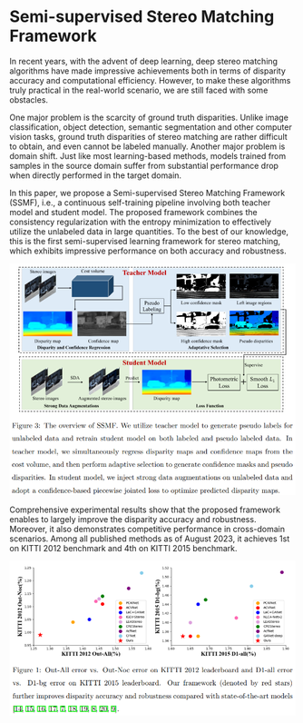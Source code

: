 # Semi-supervised Stereo Matching Framework

In recent years, with the advent of deep learning, deep stereo matching algorithms have made impressive achievements both in terms of disparity accuracy and computational efficiency. However, to make these algorithms truly practical in the real-world scenario, we are still faced with some obstacles. 

One major problem is the scarcity of ground truth disparities. Unlike image classification, object detection, semantic segmentation and other computer vision tasks, ground truth disparities of stereo matching are rather difficult to obtain, and even cannot be labeled manually. Another major problem is domain shift. Just like most learning-based methods, models trained from samples in the source domain suffer from substantial performance drop when directly performed in the target domain. 

In this paper, we propose a Semi-supervised Stereo Matching Framework (SSMF), i.e., a continuous self-training pipeline involving both teacher model and student model. The proposed framework combines the consistency regularization with the entropy minimization to effectively utilize the unlabeled data in large quantities. To the best of our knowledge, this is the first semi-supervised learning framework for stereo matching, which exhibits impressive performance on both accuracy and robustness.

![image](https://github.com/Twil-7/semi-supervised-stereo-matching/blob/main/pipeline.png)

Comprehensive experimental results show that the proposed framework enables to largely improve the disparity accuracy and robustness. Moreover, it also demonstrates competitive performance in cross-domain scenarios. Among all published methods as of August 2023, it achieves 1st on KITTI 2012 benchmark and 4th on KITTI 2015 benchmark.

![image](https://github.com/Twil-7/semi-supervised-stereo-matching/blob/main/result.png)


